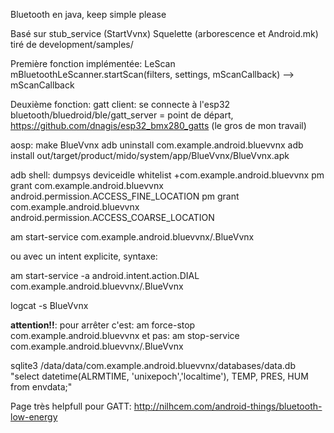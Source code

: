  Bluetooth en java, keep simple please
 
 Basé sur stub_service (StartVvnx) Squelette (arborescence et Android.mk) tiré de development/samples/
 
 Première fonction implémentée: LeScan mBluetoothLeScanner.startScan(filters, settings, mScanCallback) --> mScanCallback 
 
 Deuxième fonction: gatt client: se connecte à l'esp32
	bluetooth/bluedroid/ble/gatt_server = point de départ, 
	https://github.com/dnagis/esp32_bmx280_gatts (le gros de mon travail)
 
 
  
 aosp:
 make BlueVvnx 
 adb uninstall com.example.android.bluevvnx 
 adb install out/target/product/mido/system/app/BlueVvnx/BlueVvnx.apk

 
 adb shell:
 dumpsys deviceidle whitelist +com.example.android.bluevvnx
 pm grant com.example.android.bluevvnx android.permission.ACCESS_FINE_LOCATION
 pm grant com.example.android.bluevvnx android.permission.ACCESS_COARSE_LOCATION 
 
 am start-service com.example.android.bluevvnx/.BlueVvnx  
 
 ou avec un intent explicite, syntaxe:
 
 am start-service -a android.intent.action.DIAL com.example.android.bluevvnx/.BlueVvnx
  
 logcat -s BlueVvnx
 
 ****attention!!****: pour arrêter c'est:
 am force-stop com.example.android.bluevvnx
 et pas:
 am stop-service com.example.android.bluevvnx/.BlueVvnx
 
 sqlite3 /data/data/com.example.android.bluevvnx/databases/data.db "select datetime(ALRMTIME, 'unixepoch','localtime'), TEMP, PRES, HUM from envdata;"
 

 Page très helpfull pour GATT:
 http://nilhcem.com/android-things/bluetooth-low-energy
 
 


